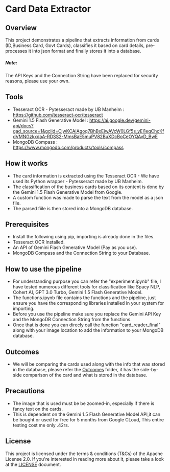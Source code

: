 # Card Data Extractor

## Overview 
This project demonstrates a pipeline that extracts information from cards (ID,Business Card, Govt Cards), classifies it based on card details, pre-processes it into json format and finally stores it into a database.

##### Note:
The API Keys and the Connection String have been replaced for security reasons, please use your own.

## Tools
- Tesseract OCR - Pytesseract made by UB Manheim :
  https://github.com/tesseract-ocr/tesseract
- Gemini 1.5 Flash Generative Model :
 https://ai.google.dev/gemini-api/docs?gad_source=1&gclid=CjwKCAiAgoq7BhBxEiwAVcW0LGf5s_yEl1eqChcKfdVMNGzkxdaA-RDSS2-MmsBaE5muPV82BuXDcBoCeOYQAvD_BwE
- MongoDB Compass :
  https://www.mongodb.com/products/tools/compass

## How it works
-  The card information is extracted using the Tesseract OCR - We have used its Python wrapper - Pytesseract made by UB Manheim.
- The classification of the business cards based on its content is done by the Gemini 1.5 Flash Generative Model from Google.
- A custom function was made to parse the text from the model as a json file.
- The parsed fiile is then stored into a MongoDB database.

## Prerequisites
- Install the following using pip, importing is already done in the files.
- Tesseract OCR Installed.
- An API of Gemini Flash Generative Model (Pay as you use).
- MongoDB Compass and the Connection String to your Database.

## How to use the pipeline
- For understanding purpose you can refer the "experiment.ipynb" file, I have tested numerous different tools for classification like Spacy NLP, Cohert AI, GPT 3.0 Turbo, Gemini 1.5 Flash Generative Model.
- The functions.ipynb file contains the functions and the pipeline, just ensure you have the corresponding libraries installed in your system for importing.
- Before you use the pipeline make sure you replace the Gemini API Key and the MongoDB Connection String from the functions.
- Once that is done you can direcly call the function "card_reader_final" along with your image location to add the information to your MongoDB database.

## Outcomes
- We will be comparing the cards used along with the info that was stored in the database, please refer the [Outcomes](./Outcomes/) folder, it has the side-by-side comparison of the card and what is stored in the database.

## Precautions
- The image that is used must be be zoomed-in, especially if there is fancy text on the cards.
- This is dependent on the Gemini 1.5 Flash Generative Model API,it can be bought or used for free for 5 months from Google CLoud, This entire testing cost me only .42rs.

## License
This project is licensed under the terms & conditions (T&Cs) of the Apache License 2.0. If you're interested in reading more about it, please take a look at the [LICENSE](./LICENSE) document.

